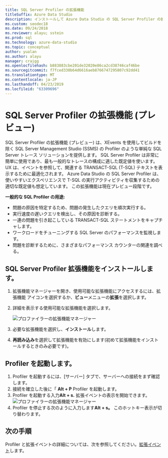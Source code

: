 ```yaml
---
title: SQL Server Profiler の拡張機能
titleSuffix: Azure Data Studio
description: インストールして Azure Data Studio の SQL Server Profiler の拡張機能 (プレビュー) を使用
ms.custom: seodec18
ms.date: 09/24/2018
ms.reviewer: alayu; sstein
ms.prod: sql
ms.technology: azure-data-studio
ms.topic: conceptual
author: yualan
ms.author: alayu
manager: craigg
ms.openlocfilehash: b883883cbe201de32020e86ca2cd38746caf46be
ms.sourcegitcommit: f7fced330b64d6616aeb8766747295807c92dd41
ms.translationtype: MT
ms.contentlocale: ja-JP
ms.lasthandoff: 04/23/2019
ms.locfileid: "63309696"
---
```

# <a name="sql-server-profiler-extension-preview"></a>SQL Server Profiler の拡張機能 (プレビュー)

SQL Server Profiler の拡張機能 (プレビュー) は、XEvents を使用してビルドを除く SQL Server Management Studio (SSMS) の Profiler のような単純な SQL Server トレース ソリューションを提供します。 SQL Server Profiler は非常に簡単に使用であり、最も一般的なトレースの構成に適した既定値を使います。 UX は、イベントを参照して、関連する TRANSACT-SQL (T-SQL) テキストを表示するために最適化されます。 Azure Data Studio の SQL Server Profiler は、使いやすいエクスペリエンスで T-SQL の実行アクティビティを収集するための適切な既定値も想定しています。 この拡張機能は現在プレビュー段階です。

**一般的な SQL Profiler の用途:**

- 問題の原因を特定するため、問題の発生したクエリを順次実行する。
- 実行速度の遅いクエリを検出し、その原因を診断する。
- 一連の問題を引き起こしている TRANSACT-SQL ステートメントをキャプチャします。
- ワークロードをチューニングする SQL Server のパフォーマンスを監視します。
- 問題を診断するために、さまざまなパフォーマンス カウンターの関連を調べる。


## <a name="install-the-sql-server-profiler-extension"></a>SQL Server Profiler 拡張機能をインストールします。

1. 拡張機能マネージャーを開き、使用可能な拡張機能にアクセスするには、拡張機能 アイコンを選択するか、**ビュー**メニューの**拡張**を選択します。
2. 詳細を表示する使用可能な拡張機能を選択します。

   ![プロファイラーの拡張機能マネージャー](media/extensions/sql-server-profiler-extension/profiler-extension.png)

1. 必要な拡張機能を選択し、**インストール**します。
2. **再読み込み**を選択して拡張機能を有効にします(初めて拡張機能をインストールするときのみ必要です)。

## <a name="start-profiler"></a>Profiler を起動します。

1. Profiler を起動するには、[サーバー] タブで、サーバーへの接続をまず確認します。
2. 接続を確立した後に「 **Alt + P** Profiler を起動します。
3. Profiler を起動する入力**Alt + s.** 拡張イベントの表示を開始できます。
    ![プロファイラーの拡張機能マネージャー](media/extensions/sql-server-profiler-extension/view-profiler.png)    
1. Profiler を停止する次のように入力します**Alt + s。** このホットキー表示が切り替わります。

## <a name="next-steps"></a>次の手順

Profiler と拡張イベントの詳細については、次を参照してください。[拡張イベント](https://docs.microsoft.com/sql/relational-databases/extended-events/extended-events)します。





